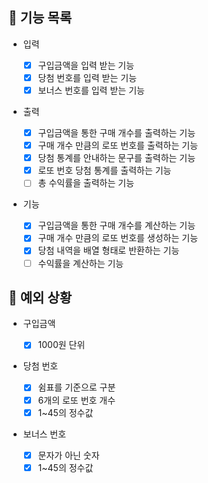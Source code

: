 ## 📄 기능 목록

- 입력

  - [x] 구입금액을 입력 받는 기능
  - [x] 당첨 번호를 입력 받는 기능
  - [x] 보너스 번호를 입력 받는 기능

- 출력

  - [x] 구입금액을 통한 구매 개수를 출력하는 기능
  - [x] 구매 개수 만큼의 로또 번호를 출력하는 기능
  - [x] 당첨 통계를 안내하는 문구를 출력하는 기능
  - [x] 로또 번호 당첨 통계를 출력하는 기능
  - [ ] 총 수익률을 출력하는 기능

- 기능
  - [x] 구입금액을 통한 구매 개수를 계산하는 기능
  - [x] 구매 개수 만큼의 로또 번호를 생성하는 기능
  - [x] 당첨 내역을 배열 형태로 반환하는 기능
  - [ ] 수익률을 계산하는 기능

## 🎯 예외 상황

- 구입금액

  - [x] 1000원 단위

- 당첨 번호

  - [x] 쉼표를 기준으로 구분
  - [x] 6개의 로또 번호 개수
  - [x] 1~45의 정수값

- 보너스 번호
  - [x] 문자가 아닌 숫자
  - [x] 1~45의 정수값
